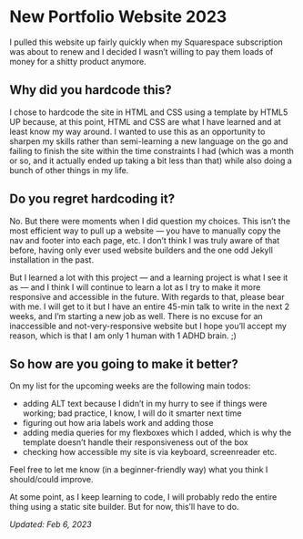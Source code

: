 # New Portfolio Website 2023

I pulled this website up fairly quickly when my Squarespace subscription was about to renew and I decided I wasn’t willing to pay them loads of money for a shitty product anymore.
## Why did you hardcode this?
I chose to hardcode the site in HTML and CSS using a template by HTML5 UP because, at this point, HTML and CSS are what I have learned and at least know my way around. I wanted to use this as an opportunity to sharpen my skills rather than semi-learning a new language on the go and failing to finish the site within the time constraints I had (which was a month or so, and it actually ended up taking a bit less than that) while also doing a bunch of other things in my life.
## Do you regret hardcoding it?
No. But there were moments when I did question my choices. This isn’t the most efficient way to pull up a website — you have to manually copy the nav and footer into each page, etc. I don’t think I was truly aware of that before, having only ever used website builders and the one odd Jekyll installation in the past.

But I learned a lot with this project — and a learning project is what I see it as — and I think I will continue to learn a lot as I try to make it more responsive and accessible in the future. With regards to that, please bear with me. I will get to it but I have an entire 45-min talk to write in the next 2 weeks, and I’m starting a new job as well. There is no excuse for an inaccessible and not-very-responsive website but I hope you’ll accept my reason, which is that I am only 1 human with 1 ADHD brain. ;)
## So how are you going to make it better?
On my list for the upcoming weeks are the following main todos:
* adding ALT text because I didn’t in my hurry to see if things were working; bad practice, I know, I will do it smarter next time
* figuring out how aria labels work and adding those
* adding media queries for my flexboxes which I added, which is why the template doesn’t handle their responsiveness out of the box
* checking how accessible my site is via keyboard, screenreader etc.

Feel free to let me know (in a beginner-friendly way) what you think I should/could improve.

At some point, as I keep learning to code, I will probably redo the entire thing using a static site builder. But for now, this’ll have to do.

*Updated: Feb 6, 2023*
